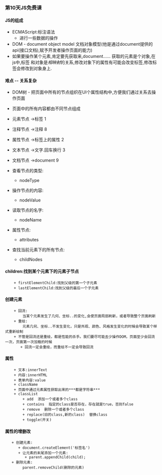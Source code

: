 ### 第10天JS免费课
#### JS的组成
 + ECMAScript:标注语法
     + 进行一些数据的操作
 + DOM - document object model 文档对象模型(他是通过document提供的api(接口文档),赋予开发者操作页面的能力)
 + 如果要操作某个元素,肯定要先获取来,document......
 获取的元素是个对象,在js中,标签 和对象是*相映射*的关系,修改对象下的属性有可能会改变标签,修改标签会修改到对象身上.

#### 难点 -- 关系复杂
+ DOM树 - 把页面中所有的节点组织在UI个属性结构中,方便我们通过关系去操作页面
+ 页面中的所有内容都由不同节点组成
 + 元素节点 ->标签 1
 + 注释节点 ->注释 8
 + 属性节点 ->标签上的属性 2
 + 文本节点 ->文字.回车换行 3
 + 文档节点 ->document 9

+ 查看节点的类型:
     + nodeType 
+ 操作节点的内容:
     + nodeValue
+ 读取节点的名字:
     + nodeName
+ 属性节点:
     + attributes
+ 查找当前元素下的所有节点:
     + childNodes

#### children:找到某个元素下的元素子节点
       
        + firstElementChild:找到父级的第一个子元素
        + lastElementChild:找到父级的最后一个子元素
####  创建元素
       
        + 回流:
            当某个元素发生了几何、坐标..的变化,会使页面局部刷新，或者导致整个页面刷新
        + 重绘:
            元素几何、坐标..不发生变化，只是外观、颜色、风格发生变化的时候会导致某个样式重新绘制
        + 不管是回流还是重绘，都是性能的杀手。我们要尽可能去少操作DOM，页面至少会回流一次，页面第一次加载的时候
           + 回流一定会重绘，而重绘不一定会导致回流     
####   属性
        + 文本:innerText
        + 内容:innerHTML
        + 表单内容:value  
        + className
        + 页面中通过元素属性获取出来的***都是字符串***
        + classList
            + add  添加一个或者多个class
            + contains  指定的class是否存在，存在就是true，否则false
            + remove  删除一个或者多个class
            + replace(旧的class,新的class)  替换class
            + toggle(开关)

####  属性的增删改
       + 创建元素:
          + document.createElement('标签名')
          + 让元素的末尾添加一个元素:
             + parent.appendChild(child);
       + 删除元素:
            parent.removeChild(删除的元素) 